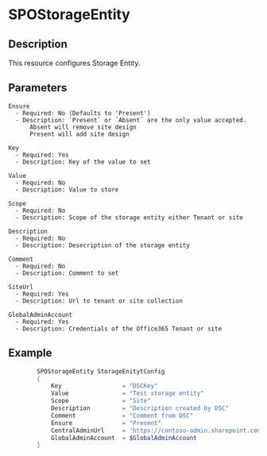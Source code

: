 # SPOStorageEntity

## Description

This resource configures Storage Entity.

## Parameters

    Ensure
      - Required: No (Defaults to 'Present')
      - Description: `Present` or `Absent` are the only value accepted.
          Absent will remove site design
          Present will add site design

    Key
      - Required: Yes
      - Description: Key of the value to set

    Value
      - Required: No
      - Description: Value to store

    Scope
      - Required: No
      - Description: Scope of the storage entity either Tenant or site

    Description
      - Required: No
      - Description: Desecription of the storage entity

    Comment
      - Required: No
      - Description: Comment to set

    SiteUrl
      - Required: Yes
      - Description: Url to tenant or site collection

    GlobalAdminAccount
      - Required: Yes
      - Description: Credentials of the Office365 Tenant or site

## Example

```PowerShell
        SPOStorageEntity StorageEnitytConfig
        {
            Key                 = "DSCKey"
            Value               = "Test storage entity"
            Scope               = "Site"
            Description         = "Description created by DSC"
            Comment             = "Comment from DSC"
            Ensure              = "Present"
            CentralAdminUrl     = 'https://contoso-admin.sharepoint.com'
            GlobalAdminAccount  = $GlobalAdminAccount
        }
```
